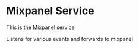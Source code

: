 # Mixpanel Service

This is the Mixpanel service

Listens for various events and forwards to mixpanel
